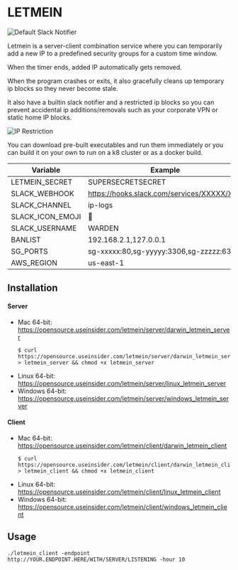 # LETMEIN

![Default Slack Notifier](https://opensource.useinsider.com/letmein/images/letmein_image.png)

Letmein is a server-client combination service where you can temporarily add a new IP to a predefined security groups for a custom time window.

When the timer ends, added IP automatically gets removed. 

When the program crashes or exits, it also gracefully cleans up temporary ip blocks so they never become stale. 

It also have a builtin slack notifier and a restricted ip blocks so you can prevent accidental ip additions/removals such as your corporate VPN or static home IP blocks.

![IP Restriction](https://opensource.useinsider.com/letmein/images/letmein_restricted.png)


You can download pre-built executables and run them immediately or you can build it on your own to run on a k8 cluster or as a docker build.


| Variable | Example |
| ---- | -------- |
| LETMEIN_SECRET    | SUPERSECRETSECRET |
| SLACK_WEBHOOK    | https://hooks.slack.com/services/XXXXX/XXX |
| SLACK_CHANNEL    | ip-logs |
| SLACK_ICON_EMOJI    | :cookie: |
| SLACK_USERNAME    | WARDEN |
| BANLIST    | 192.168.2.1,127.0.0.1 |
| SG_PORTS    | sg-xxxxx:80,sg-yyyyy:3306,sg-zzzzz:6379 |
| AWS_REGION    | us-east-1 |


## Installation
#### Server
* Mac 64-bit: https://opensource.useinsider.com/letmein/server/darwin_letmein_server
  ```
  $ curl https://opensource.useinsider.com/letmein/server/darwin_letmein_server > letmein_server && chmod +x letmein_server
  ```
* Linux 64-bit: https://opensource.useinsider.com/letmein/server/linux_letmein_server
* Windows 64-bit: https://opensource.useinsider.com/letmein/server/windows_letmein_server

#### Client
* Mac 64-bit: https://opensource.useinsider.com/letmein/client/darwin_letmein_client
  ```
  $ curl https://opensource.useinsider.com/letmein/client/darwin_letmein_client > letmein_client && chmod +x letmein_client
  ```
* Linux 64-bit: https://opensource.useinsider.com/letmein/client/linux_letmein_client
* Windows 64-bit: https://opensource.useinsider.com/letmein/client/windows_letmein_client

## Usage
```
./letmein_client -endpoint http://YOUR.ENDPOINT.HERE/WITH/SERVER/LISTENING -hour 10
```